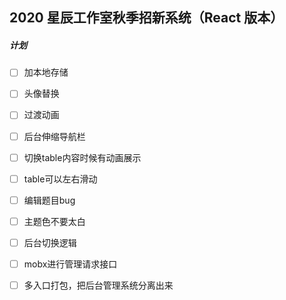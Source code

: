 ## 2020 星辰工作室秋季招新系统（React 版本）

##### 计划

- [ ] 加本地存储
- [ ] 头像替换
- [ ] 过渡动画
- [ ] 后台伸缩导航栏
- [ ] 切换table内容时候有动画展示
- [ ] table可以左右滑动
- [ ] 编辑题目bug
- [ ] 主题色不要太白
- [ ] 后台切换逻辑
- [ ] mobx进行管理请求接口
- [ ] 多入口打包，把后台管理系统分离出来

